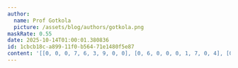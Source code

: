 ```yaml
---
author:
  name: Prof Gotkola
  picture: /assets/blog/authors/gotkola.png
maskRate: 0.55
date: 2025-10-14T01:00:01.380836
id: 1cbcb18c-a899-11f0-b564-71e1480f5e87
content: '[[0, 0, 0, 7, 6, 3, 9, 0, 0], [0, 6, 0, 0, 0, 1, 7, 0, 4], [0, 7, 0, 0, 4, 0, 6, 8, 0], [0, 0, 3, 4, 0, 5, 2, 0, 6], [7, 1, 6, 0, 3, 9, 5, 4, 0], [0, 0, 2, 0, 7, 0, 0, 0, 9], [9, 0, 0, 0, 5, 0, 0, 0, 0], [0, 0, 0, 0, 0, 7, 0, 9, 0], [0, 5, 7, 6, 9, 8, 0, 0, 2]]'
---
```

